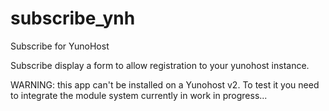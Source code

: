 subscribe_ynh
===============

Subscribe for YunoHost

Subscribe display a form to allow registration to your yunohost instance.

WARNING: this app can't be installed on a Yunohost v2. To test it you need to integrate the module system currently in work in progress...
